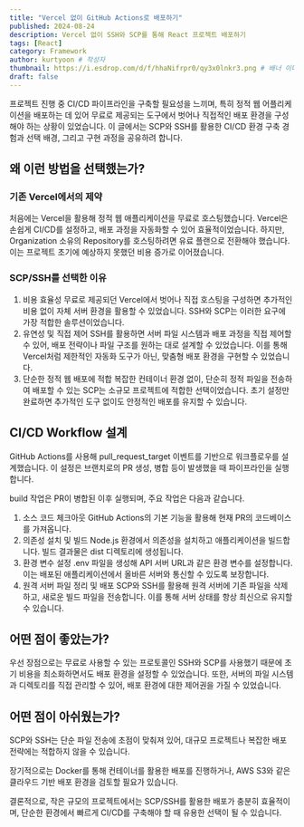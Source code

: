 ```yaml
---
title: "Vercel 없이 GitHub Actions로 배포하기"
published: 2024-08-24
description: Vercel 없이 SSH와 SCP를 통해 React 프로젝트 배포하기
tags: [React]
category: Framework
author: kurtyoon # 작성자
thumbnail: https://i.esdrop.com/d/f/hhaNifrpr0/qy3x0lnkr3.png # 배너 이미지
draft: false
---
```


프로젝트 진행 중 CI/CD 파이프라인을 구축할 필요성을 느끼며, 특히 정적 웹 어플리케이션을 배포하는 데 있어 무료로 제공되는 도구에서 벗어나 직접적인 배포 환경을 구성해야 하는 상황이 있었습니다. 이 글에서는 SCP와 SSH를 활용한 CI/CD 환경 구축 경험과 선택 배경, 그리고 구현 과정을 공유하려 합니다.

## 왜 이런 방법을 선택했는가?

### 기존 Vercel에서의 제약

처음에는 Vercel을 활용해 정적 웹 애플리케이션을 무료로 호스팅했습니다. Vercel은 손쉽게 CI/CD를 설정하고, 배포 과정을 자동화할 수 있어 효율적이었습니다. 하지만, Organization 소유의 Repository를 호스팅하려면 유료 플랜으로 전환해야 했습니다. 이는 프로젝트 초기에 예상하지 못했던 비용 증가로 이어졌습니다.

### SCP/SSH를 선택한 이유

1. 비용 효율성
   무료로 제공되던 Vercel에서 벗어나 직접 호스팅을 구성하면 추가적인 비용 없이 자체 서버 환경을 활용할 수 있었습니다. SSH와 SCP는 이러한 요구에 가장 적합한 솔루션이었습니다.
2. 유연성 및 직접 제어
   SSH를 활용하면 서버 파일 시스템과 배포 과정을 직접 제어할 수 있어, 배포 전략이나 파일 구조를 원하는 대로 설계할 수 있었습니다. 이를 통해 Vercel처럼 제한적인 자동화 도구가 아닌, 맞춤형 배포 환경을 구현할 수 있었습니다.
3. 단순한 정적 웹 배포에 적합
   복잡한 컨테이너 환경 없이, 단순히 정적 파일을 전송하여 배포할 수 있는 SCP는 소규모 프로젝트에 적합한 선택이었습니다. 초기 설정만 완료하면 추가적인 도구 없이도 안정적인 배포를 유지할 수 있습니다.

## CI/CD Workflow 설계

GitHub Actions를 사용해 pull_request_target 이벤트를 기반으로 워크플로우를 설계했습니다. 이 설정은 브랜치로의 PR 생성, 병합 등이 발생했을 때 파이프라인을 실행합니다.

build 작업은 PR이 병합된 이후 실행되며, 주요 작업은 다음과 같습니다.

1. 소스 코드 체크아웃
   GitHub Actions의 기본 기능을 활용해 현재 PR의 코드베이스를 가져옵니다.
2. 의존성 설치 및 빌드
   Node.js 환경에서 의존성을 설치하고 애플리케이션을 빌드합니다. 빌드 결과물은 dist 디렉토리에 생성됩니다.
3. 환경 변수 설정
   .env 파일을 생성해 API 서버 URL과 같은 환경 변수를 설정합니다. 이는 배포된 애플리케이션에서 올바른 서버와 통신할 수 있도록 보장합니다.
4. 원격 서버 파일 정리 및 배포
   SCP와 SSH를 활용해 원격 서버에 기존 파일을 삭제하고, 새로운 빌드 파일을 전송합니다. 이를 통해 서버 상태를 항상 최신으로 유지할 수 있습니다.

## 어떤 점이 좋았는가?

우선 장점으로는 무료로 사용할 수 있는 프로토콜인 SSH와 SCP를 사용했기 때문에 초기 비용을 최소화하면서도 배포 환경을 설정할 수 있었습니다. 또한, 서버의 파일 시스템과 디렉토리를 직접 관리할 수 있어, 배포 환경에 대한 제어권을 가질 수 있었습니다.

## 어떤 점이 아쉬웠는가?

SCP와 SSH는 단순 파일 전송에 초점이 맞춰져 있어, 대규모 프로젝트나 복잡한 배포 전략에는 적합하지 않을 수 있습니다.

장기적으로는 Docker를 통해 컨테이너를 활용한 배포를 진행하거나, AWS S3와 같은 클라우드 기반 배포 환경을 검토할 필요가 있습니다.

결론적으로, 작은 규모의 프로젝트에서는 SCP/SSH를 활용한 배포가 충분히 효율적이며, 단순한 환경에서 빠르게 CI/CD를 구축해야 할 때 유용한 선택이 될 수 있습니다.
